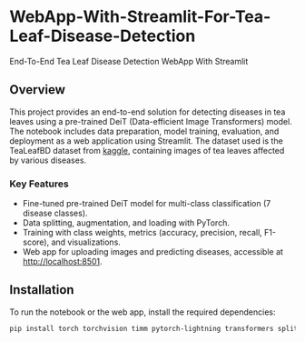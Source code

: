 # WebApp-With-Streamlit-For-Tea-Leaf-Disease-Detection
End-To-End Tea Leaf Disease Detection WebApp With Streamlit


## Overview
This project provides an end-to-end solution for detecting diseases in tea leaves using a pre-trained DeiT (Data-efficient Image Transformers) model. The notebook includes data preparation, model training, evaluation, and deployment as a web application using Streamlit. The dataset used is the TeaLeafBD dataset from [kaggle]([[http://localhost:8501](https://www.kaggle.com/datasets/bmshahriaalam/tealeafbd-tea-leaf-disease-detection)]), containing images of tea leaves affected by various diseases.

### Key Features
- Fine-tuned pre-trained DeiT model for multi-class classification (7 disease classes).
- Data splitting, augmentation, and loading with PyTorch.
- Training with class weights, metrics (accuracy, precision, recall, F1-score), and visualizations.
- Web app for uploading images and predicting diseases, accessible at [http://localhost:8501](http://localhost:8501).

## Installation
To run the notebook or the web app, install the required dependencies:

```bash
pip install torch torchvision timm pytorch-lightning transformers split-folders matplotlib seaborn scikit-learn streamlit
